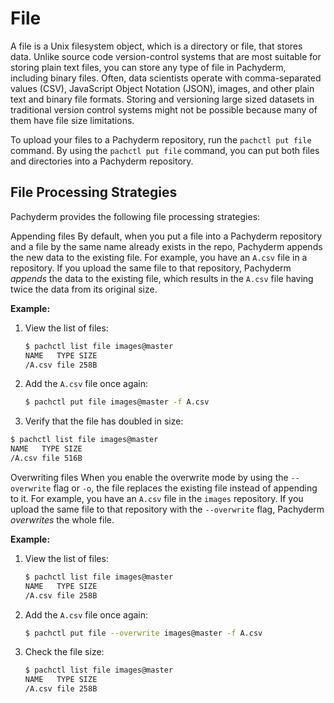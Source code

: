 # File

A file is a Unix filesystem object, which is a directory or
file, that stores data. Unlike source code
version-control systems that are most suitable for storing plain text
files, you can store any type of file in Pachyderm, including
binary files. Often, data scientists operate with
comma-separated values (CSV), JavaScript Object Notation (JSON),
images, and other plain text and binary file
formats. Storing and versioning large sized datasets in traditional
version control systems might not be possible because many of them
have file size limitations.

To upload your files to a Pachyderm repository, run the
`pachctl put file` command. By using the `pachctl put file`
command, you can put both files and directories into a Pachyderm repository.

## File Processing Strategies

Pachyderm provides the following file processing strategies:

Appending files
 By default, when you put a file into a Pachyderm repository and a
 file by the same name already exists in the repo, Pachyderm appends
 the new data to the existing file.
 For example, you have an `A.csv` file in a repository. If you upload the
 same file to that repository, Pachyderm *appends* the data to the existing
 file, which results in the `A.csv` file having twice the data from its
 original size.

 **Example:**

 1. View the list of files:

    ```bash
    $ pachctl list file images@master
    NAME   TYPE SIZE
    /A.csv file 258B
    ```

 1. Add the `A.csv` file once again:

    ```bash
    $ pachctl put file images@master -f A.csv
    ```

 1. Verify that the file has doubled in size:

   ```bash
   $ pachctl list file images@master
   NAME   TYPE SIZE
   /A.csv file 516B
   ```

Overwriting files
 When you enable the overwrite mode by using the `--overwrite`
 flag or `-o`, the file replaces the existing file instead of appending to
 it. For example, you have an `A.csv` file in the `images` repository.
 If you upload the same file to that repository with the
 `--overwrite` flag, Pachyderm *overwrites* the whole file.

 **Example:**

 1. View the list of files:

    ```bash
    $ pachctl list file images@master
    NAME   TYPE SIZE
    /A.csv file 258B
    ```

 1. Add the `A.csv` file once again:

    ```bash
    $ pachctl put file --overwrite images@master -f A.csv
    ```

 1. Check the file size:

    ```bash
    $ pachctl list file images@master
    NAME   TYPE SIZE
    /A.csv file 258B
    ```
